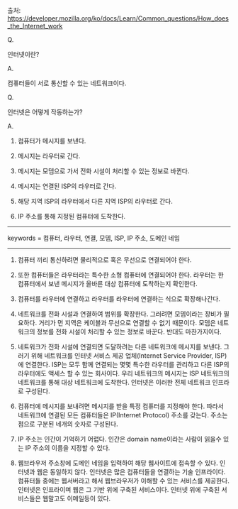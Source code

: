 출처: https://developer.mozilla.org/ko/docs/Learn/Common_questions/How_does_the_Internet_work

Q.


인터넷이란?



A.


컴퓨터들이 서로 통신할 수 있는 네트워크이다.



Q.


인터넷은 어떻게 작동하는가?



A.


1. 컴퓨터가 메시지를 보낸다.


2. 메시지는 라우터로 간다.


3. 메시지는 모뎀으로 가서 전화 시설이 처리할 수 있는 정보로 바뀐다.


4. 메시지는 연결된 ISP의 라우터로 간다.


5. 해당 지역 ISP의 라우터에서 다른 지역 ISP의 라우터로 간다.


6. IP 주소를 통해 지정된 컴퓨터에 도착한다.


<hr/>


keywords = 컴퓨터, 라우터, 연결, 모뎀, ISP, IP 주소, 도메인 네임


<hr/>


1. 컴퓨터 끼리 통신하려면 물리적으로 혹은 무선으로 연결되어야 한다.


2. 또한 컴퓨터들은 라우터라는 특수한 소형 컴퓨터에 연결되어야 한다. 라우터는 한 컴퓨터에서 보낸 메시지가 올바른 대상 컴퓨터에 도착하는지 확인한다.


3. 컴퓨터를 라우터에 연결하고 라우터를 라우터에 연결하는 식으로 확장해나간다.


4. 네트워크를 전화 시설과 연결하여 범위를 확장한다. 그러려면 모뎀이라는 장비가 필요하다. 거리가 먼 지역은 케이블과 무선으로 연결할 수 없기 때문이다. 모뎀은 네트워크의 정보를 전화 시설이 처리할 수 있는 정보로 바꾼다. 반대도 마찬가지이다.


5. 네트워크가 전화 시설에 연결되면 도달하려는 다른 네트워크에 메시지를 보낸다. 그러기 위해 네트워크를 인터넷 서비스 제공 업체(Internet Service Provider, ISP)에 연결한다. ISP는 모두 함께 연결되는 몇몇 특수한 라우터를 관리하고 다른 ISP의 라우터에도 액세스 할 수 있는 회사이다. 우리 네트워크의 메시지는 ISP 네트워크의 네트워크를 통해 대상 네트워크에 도착한다. 인터넷은 이러한 전체 네트워크 인프라로 구성된다.

6. 컴퓨터에 메시지를 보내려면 메시지를 받을 특정 컴퓨터를 지정해야 한다. 따라서 네트워크에 연결된 모든 컴퓨터들은 IP(Internet Protocol) 주소를 갖는다. 주소는 점으로 구분된 네개의 숫자로 구성된다.

7. IP 주소는 인간이 기억하기 어렵다. 인간은 domain name이라는 사람이 읽을수 있는 IP 주소의 이름을 지정할 수 있다.

8. 웹브라우저 주소창에 도메인 네임을 입력하여 해당 웹사이트에 접속할 수 있다. 인터넷과 웹은 동일하지 않다. 인터넷은 많은 컴퓨터들을 연결하는 기술 인프라이다. 컴퓨터들 중에는 웹서버라고 해서 웹브라우저가 이해할 수 있는 서비스를 제공한다. 인터넷은 인프라이며 웹은 그 기반 위에 구축된 서비스이다. 인터넷 위에 구축된 서비스들은 웹말고도 이메일등이 있다.